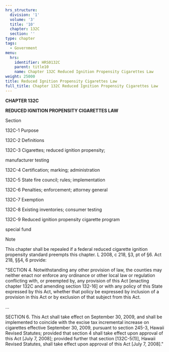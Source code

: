 ```yaml
---
hrs_structure:
  division: '1'
  volume: '3'
  title: '10'
  chapter: 132C
  section: ''
type: chapter
tags:
  - Government
menu:
  hrs:
    identifier: HRS0132C
    parent: title10
    name: Chapter 132C Reduced Ignition Propensity Cigarettes Law
weight: 25000
title: Reduced Ignition Propensity Cigarettes Law
full_title: Chapter 132C Reduced Ignition Propensity Cigarettes Law
---
```

**CHAPTER 132C**

**REDUCED IGNITION PROPENSITY CIGARETTES LAW**

Section

132C-1 Purpose

132C-2 Definitions

132C-3 Cigarettes; reduced ignition propensity;

manufacturer testing

132C-4 Certification; marking; administration

132C-5 State fire council; rules; implementation

132C-6 Penalties; enforcement; attorney general

132C-7 Exemption

132C-8 Existing inventories; consumer testing

132C-9 Reduced ignition propensity cigarette program

special fund

Note

This chapter shall be repealed if a federal reduced cigarette ignition propensity standard preempts this chapter. L 2008, c 218, §3, pt of §6\. Act 218, §§4, 6 provide:

"SECTION 4\. Notwithstanding any other provision of law, the counties may neither enact nor enforce any ordinance or other local law or regulation conflicting with, or preempted by, any provision of this Act [enacting chapter 132C and amending section 132-16] or with any policy of this State expressed by this Act, whether that policy be expressed by inclusion of a provision in this Act or by exclusion of that subject from this Act.

...

SECTION 6\. This Act shall take effect on September 30, 2009, and shall be implemented to coincide with the excise tax incremental increase on cigarettes effective September 30, 2009, pursuant to section 245-3, Hawaii Revised Statutes; provided that section 4 shall take effect upon approval of this Act [July 7, 2008]; provided further that section [132C-5(1)], Hawaii Revised Statutes, shall take effect upon approval of this Act [July 7, 2008]."